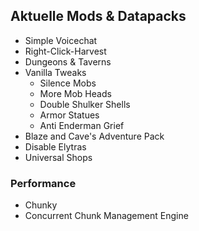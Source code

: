 ## Aktuelle Mods & Datapacks
- Simple Voicechat
- Right-Click-Harvest
- Dungeons & Taverns
- Vanilla Tweaks
  - Silence Mobs
  - More Mob Heads
  - Double Shulker Shells
  - Armor Statues
  - Anti Enderman Grief
- Blaze and Cave's Adventure Pack
- Disable Elytras
- Universal Shops

### Performance
- Chunky
- Concurrent Chunk Management Engine
